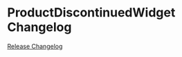 # ProductDiscontinuedWidget Changelog

[Release Changelog](https://github.com/spryker-shop/product-discontinued-widget/releases)
